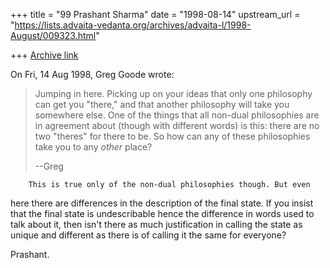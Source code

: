 +++
title = "99 Prashant Sharma"
date = "1998-08-14"
upstream_url = "https://lists.advaita-vedanta.org/archives/advaita-l/1998-August/009323.html"

+++
[Archive link](https://lists.advaita-vedanta.org/archives/advaita-l/1998-August/009323.html)

On Fri, 14 Aug 1998, Greg Goode wrote:

>
> Jumping in here.  Picking up on your ideas that only one philosophy can get
> you "there," and that another philosophy will take you somewhere else.  One
> of the things that all non-dual philosophies are in agreement about (though
> with different words) is this: there are no two "theres" for there to be.
> So how can any of these philosophies take you to any *other* place?
>
> --Greg
>
        This is true only of the non-dual philosophies though. But even
here there are differences in the description of the final state. If you
insist that the final state is undescribable hence the difference in
words used to talk about it, then isn't there as much justification in
calling the state as unique and different as there is of calling it the same for
everyone?

Prashant.


